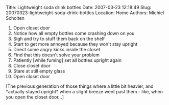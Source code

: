 Title: Lightweight soda drink bottles
Date: 2007-03-23 12:18:49
Slug: 20070323-lightweight-soda-drink-bottles
Location: Home
Authors: Michiel Scholten

<ol>
<li>Open closet door</li>
<li>Notice how all empty bottles come crashing down on you</li>
<li>Sigh and try to stuff them back on the shelf</li>
<li>Start to get more annoyed because they won't stay upright</li>
<li>Direct some angry kicks inside the closet</li>
<li>Find that this doesn't solve your problem</li>
<li>Patiently [while fuming] set all bottles upright again</li>
<li>Close closet door</li>
<li>Stare at still empty glass</li>
<li>Open closet door</li>
</ol>

<p>[The previous generation of those things where a little bit heavier, and *actually stayed upright* when a slight breeze went past them - like, when you open the closet door...]</p>